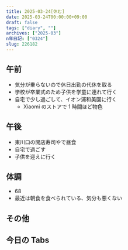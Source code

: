 ```yaml
---
title: 2025-03-24[休む]
date: 2025-03-24T00:00:00+09:00
draft: false
tags: ["diary", ""]
archives: ["2025-03"]
n年日記: ["0324"]
slug: 226182
---
```


## 午前

- 気分が乗らないので休日出勤の代休を取る
- 学校が卒業式のため子供を学童に連れて行く
- 自宅で少し過ごして、イオン浦和美園に行く
  - Xiaomi のストアで 1 時間ほど物色

## 午後

- 東川口の開店寿司やで昼食
- 自宅で過ごす
- 子供を迎えに行く

## 体調

- 68
- 最近は朝食を食べられている、気分も悪くない

## その他

## 今日の Tabs
